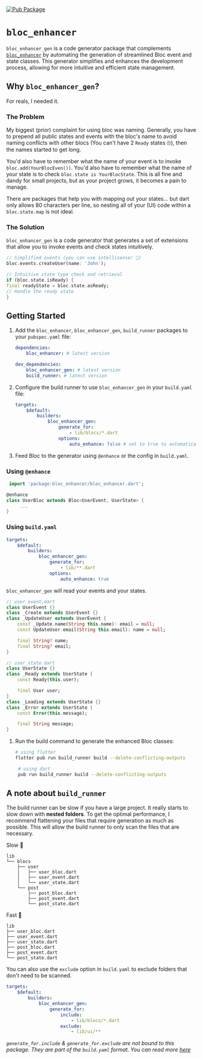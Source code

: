 [![Pub Package](https://img.shields.io/pub/v/bloc_enhancer_gen.svg)](https://pub.dev/packages/bloc_enhancer_gen)

# `bloc_enhancer`

`bloc_enhancer_gen` is a code generator package that complements [`bloc_enhancer`](https://pub.dev/packages/bloc_enhancer) by automating the generation of streamlined Bloc event and state classes. This generator simplifies and enhances the development process, allowing for more intuitive and efficient state management.

## Why `bloc_enhancer_gen`?

For reals, I needed it.

### The Problem

My biggest (prior) complaint for using bloc was naming. Generally, you have to prepend all public states and events with the bloc's name to avoid naming conflicts with other blocs (You can't have 2 `Ready` states 🙄), then the names started to get long.

You'd also have to remember what the name of your event is to invoke `bloc.add(YourBlocEven())`. You'd also have to remember what the name of your state is to check `bloc.state is YourBlocState`. This is all fine and dandy for small projects, but as your project grows, it becomes a pain to manage.

There are packages that help you with mapping out your states... but dart only allows 80 characters per line, so nesting all of your (UI) code within a `bloc.state.map` is not ideal.

### The Solution

`bloc_enhancer_gen` is a code generator that generates a set of extensions that allow you to invoke events and check states intuitively.

```dart
// Simplified events (you can use intellisense! 🙌)
bloc.events.createUser(name: 'John');

// Intuitive state type check and retrieval
if (bloc.state.isReady) {
final readyState = bloc.state.asReady;
// Handle the ready state
}
```

## Getting Started

1. Add the `bloc_enhancer`, `bloc_enhancer_gen`, `build_runner` packages to your `pubspec.yaml` file:

    ```yaml
    dependencies:
        bloc_enhancer: # latest version

    dev_dependencies:
        bloc_enhancer_gen: # latest version
        build_runner: # latest version
    ```

2. Configure the build runner to use `bloc_enhancer_gen` in your `build.yaml` file:

    ```yaml
    targets:
        $default:
            builders:
                bloc_enhancer_gen:
                    generate_for:
                        - lib/blocs/*.dart
                    options:
                        auto_enhance: false # set to true to automatically enhance all Blocs
    ```

3. Feed Bloc to the generator using `@enhance` or the config in `build.yaml`.

### Using `@enhance`

```dart
 import 'package:bloc_enhancer/bloc_enhancer.dart';

@enhance
class UserBloc extends Bloc<UserEvent, UserState> {
     ...
}
```

### Using `build.yaml`

```yaml
targets:
    $default:
        builders:
            bloc_enhancer_gen:
                generate_for:
                    - lib/**.dart
                options:
                    auto_enhance: true
```

`bloc_enhancer_gen` will read your events and your states.

```dart
// user_event.dart
class UserEvent {}
class _Create extends UserEvent {}
class _UpdateUser extends UserEvent {
    const _Update.name(String this.name): email = null;
    const UpdateUser.email(String this.email): name = null;

    final String? name;
    final String? email;
}

// user_state.dart
class UserState {}
class _Ready extends UserState {
    const Ready(this.user);

    final User user;
}
class _Loading extends UserState {}
class _Error extends UserState {
    const Error(this.message);

    final String message;
}
```

1. Run the build command to generate the enhanced Bloc classes:

    ```bash
    # using flutter
    flutter pub run build_runner build --delete-conflicting-outputs

     # using dart
     pub run build_runner build --delete-conflicting-outputs
    ```

## A note about `build_runner`

The build runner can be slow if you have a large project. It really starts to slow down with **nested folders**. To get the optimal performance, I recommend flattening your files that require generation as much as possible. This will allow the build runner to only scan the files that are necessary.

Slow 🚶

```tree
lib
└── blocs
    ├── user
    │   ├── user_bloc.dart
    │   ├── user_event.dart
    │   └── user_state.dart
    └── post
        ├── post_bloc.dart
        ├── post_event.dart
        └── post_state.dart
```

Fast 🏃

```tree
lib
├── user_bloc.dart
├── user_event.dart
├── user_state.dart
├── post_bloc.dart
├── post_event.dart
└── post_state.dart
```

You can also use the `exclude` option in `build.yaml` to exclude folders that don't need to be scanned.

```yaml
targets:
    $default:
        builders:
            bloc_enhancer_gen:
                generate_for:
                    include:
                        - lib/blocs/*.dart
                    exclude:
                        - lib/ui/**
```

_`generate_for.include` & `generate_for.exclude` are not bound to this package. They are part of the `build.yaml` format. You can read more [here](https://github.com/dart-lang/build/blob/master/docs/build_yaml_format.md)_
